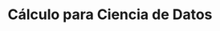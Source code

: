 ---
layout: ../../../layouts/Course.astro
title: Cálculo para Ciencia de Datos
sections:
    - title: Pruebas años anteriores
      subtitle: Las pruebas escritas con soluciones la mayoria con solucion.
      layout: menu
      data:
        - title: 2023-2
          data:
            - title: I1
              link: https://lablicd.sytes.net/pdf/public/IMT2220/2023_1/I1.pdf
              black: true
            - title: I2 
              link: https://lablicd.sytes.net/pdf/public/IMT2220/2023_1/I2.pdf
              black: true
            - title: E1
              link: https://lablicd.sytes.net/pdf/public/IMT2220/2023_1/E1.pdf
              black: true
---